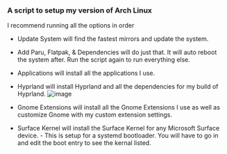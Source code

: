 
### A script to setup my version of Arch Linux


I recommend running all the options in order



- Update System will find the fastest mirrors and update the system.

- Add Paru, Flatpak, & Dependencies will do just that. It will auto reboot the system after. Run the script again to run everything else.

- Applications will install all the applications I use.

- Hyprland will install Hyprland and all the dependencies for my build of Hyprland.
![image](https://github.com/user-attachments/assets/edb7a25a-7932-462a-83a9-03addfe1e7f2)

- Gnome Extensions will install all the Gnome Extensions I use as well as customize Gnome with my custom extension settings.

- Surface Kernel will install the Surface Kernel for any Microsoft Surface device.
      - This is setup for a systemd bootloader. You will have to go in and edit the boot entry to see the kernal listed.






